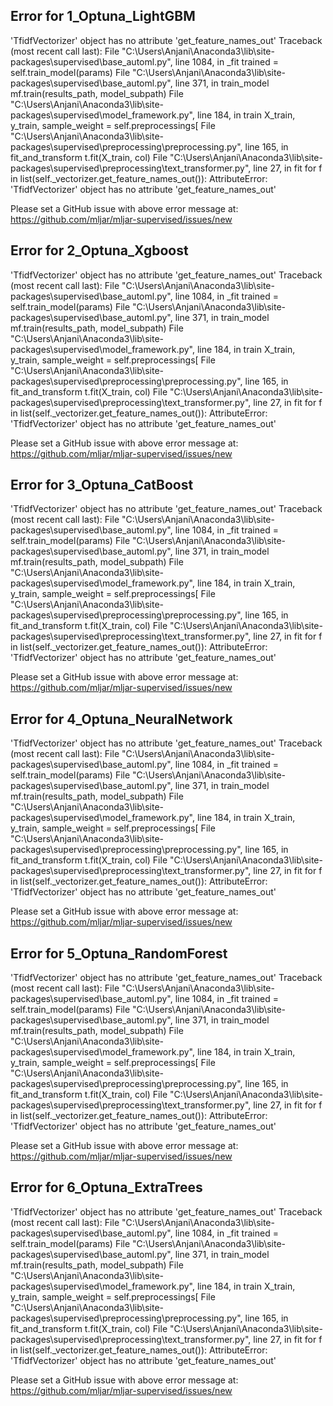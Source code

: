 ## Error for 1_Optuna_LightGBM

'TfidfVectorizer' object has no attribute 'get_feature_names_out'
Traceback (most recent call last):
  File "C:\Users\Anjani\Anaconda3\lib\site-packages\supervised\base_automl.py", line 1084, in _fit
    trained = self.train_model(params)
  File "C:\Users\Anjani\Anaconda3\lib\site-packages\supervised\base_automl.py", line 371, in train_model
    mf.train(results_path, model_subpath)
  File "C:\Users\Anjani\Anaconda3\lib\site-packages\supervised\model_framework.py", line 184, in train
    X_train, y_train, sample_weight = self.preprocessings[
  File "C:\Users\Anjani\Anaconda3\lib\site-packages\supervised\preprocessing\preprocessing.py", line 165, in fit_and_transform
    t.fit(X_train, col)
  File "C:\Users\Anjani\Anaconda3\lib\site-packages\supervised\preprocessing\text_transformer.py", line 27, in fit
    for f in list(self._vectorizer.get_feature_names_out()):
AttributeError: 'TfidfVectorizer' object has no attribute 'get_feature_names_out'


Please set a GitHub issue with above error message at: https://github.com/mljar/mljar-supervised/issues/new

## Error for 2_Optuna_Xgboost

'TfidfVectorizer' object has no attribute 'get_feature_names_out'
Traceback (most recent call last):
  File "C:\Users\Anjani\Anaconda3\lib\site-packages\supervised\base_automl.py", line 1084, in _fit
    trained = self.train_model(params)
  File "C:\Users\Anjani\Anaconda3\lib\site-packages\supervised\base_automl.py", line 371, in train_model
    mf.train(results_path, model_subpath)
  File "C:\Users\Anjani\Anaconda3\lib\site-packages\supervised\model_framework.py", line 184, in train
    X_train, y_train, sample_weight = self.preprocessings[
  File "C:\Users\Anjani\Anaconda3\lib\site-packages\supervised\preprocessing\preprocessing.py", line 165, in fit_and_transform
    t.fit(X_train, col)
  File "C:\Users\Anjani\Anaconda3\lib\site-packages\supervised\preprocessing\text_transformer.py", line 27, in fit
    for f in list(self._vectorizer.get_feature_names_out()):
AttributeError: 'TfidfVectorizer' object has no attribute 'get_feature_names_out'


Please set a GitHub issue with above error message at: https://github.com/mljar/mljar-supervised/issues/new

## Error for 3_Optuna_CatBoost

'TfidfVectorizer' object has no attribute 'get_feature_names_out'
Traceback (most recent call last):
  File "C:\Users\Anjani\Anaconda3\lib\site-packages\supervised\base_automl.py", line 1084, in _fit
    trained = self.train_model(params)
  File "C:\Users\Anjani\Anaconda3\lib\site-packages\supervised\base_automl.py", line 371, in train_model
    mf.train(results_path, model_subpath)
  File "C:\Users\Anjani\Anaconda3\lib\site-packages\supervised\model_framework.py", line 184, in train
    X_train, y_train, sample_weight = self.preprocessings[
  File "C:\Users\Anjani\Anaconda3\lib\site-packages\supervised\preprocessing\preprocessing.py", line 165, in fit_and_transform
    t.fit(X_train, col)
  File "C:\Users\Anjani\Anaconda3\lib\site-packages\supervised\preprocessing\text_transformer.py", line 27, in fit
    for f in list(self._vectorizer.get_feature_names_out()):
AttributeError: 'TfidfVectorizer' object has no attribute 'get_feature_names_out'


Please set a GitHub issue with above error message at: https://github.com/mljar/mljar-supervised/issues/new

## Error for 4_Optuna_NeuralNetwork

'TfidfVectorizer' object has no attribute 'get_feature_names_out'
Traceback (most recent call last):
  File "C:\Users\Anjani\Anaconda3\lib\site-packages\supervised\base_automl.py", line 1084, in _fit
    trained = self.train_model(params)
  File "C:\Users\Anjani\Anaconda3\lib\site-packages\supervised\base_automl.py", line 371, in train_model
    mf.train(results_path, model_subpath)
  File "C:\Users\Anjani\Anaconda3\lib\site-packages\supervised\model_framework.py", line 184, in train
    X_train, y_train, sample_weight = self.preprocessings[
  File "C:\Users\Anjani\Anaconda3\lib\site-packages\supervised\preprocessing\preprocessing.py", line 165, in fit_and_transform
    t.fit(X_train, col)
  File "C:\Users\Anjani\Anaconda3\lib\site-packages\supervised\preprocessing\text_transformer.py", line 27, in fit
    for f in list(self._vectorizer.get_feature_names_out()):
AttributeError: 'TfidfVectorizer' object has no attribute 'get_feature_names_out'


Please set a GitHub issue with above error message at: https://github.com/mljar/mljar-supervised/issues/new

## Error for 5_Optuna_RandomForest

'TfidfVectorizer' object has no attribute 'get_feature_names_out'
Traceback (most recent call last):
  File "C:\Users\Anjani\Anaconda3\lib\site-packages\supervised\base_automl.py", line 1084, in _fit
    trained = self.train_model(params)
  File "C:\Users\Anjani\Anaconda3\lib\site-packages\supervised\base_automl.py", line 371, in train_model
    mf.train(results_path, model_subpath)
  File "C:\Users\Anjani\Anaconda3\lib\site-packages\supervised\model_framework.py", line 184, in train
    X_train, y_train, sample_weight = self.preprocessings[
  File "C:\Users\Anjani\Anaconda3\lib\site-packages\supervised\preprocessing\preprocessing.py", line 165, in fit_and_transform
    t.fit(X_train, col)
  File "C:\Users\Anjani\Anaconda3\lib\site-packages\supervised\preprocessing\text_transformer.py", line 27, in fit
    for f in list(self._vectorizer.get_feature_names_out()):
AttributeError: 'TfidfVectorizer' object has no attribute 'get_feature_names_out'


Please set a GitHub issue with above error message at: https://github.com/mljar/mljar-supervised/issues/new

## Error for 6_Optuna_ExtraTrees

'TfidfVectorizer' object has no attribute 'get_feature_names_out'
Traceback (most recent call last):
  File "C:\Users\Anjani\Anaconda3\lib\site-packages\supervised\base_automl.py", line 1084, in _fit
    trained = self.train_model(params)
  File "C:\Users\Anjani\Anaconda3\lib\site-packages\supervised\base_automl.py", line 371, in train_model
    mf.train(results_path, model_subpath)
  File "C:\Users\Anjani\Anaconda3\lib\site-packages\supervised\model_framework.py", line 184, in train
    X_train, y_train, sample_weight = self.preprocessings[
  File "C:\Users\Anjani\Anaconda3\lib\site-packages\supervised\preprocessing\preprocessing.py", line 165, in fit_and_transform
    t.fit(X_train, col)
  File "C:\Users\Anjani\Anaconda3\lib\site-packages\supervised\preprocessing\text_transformer.py", line 27, in fit
    for f in list(self._vectorizer.get_feature_names_out()):
AttributeError: 'TfidfVectorizer' object has no attribute 'get_feature_names_out'


Please set a GitHub issue with above error message at: https://github.com/mljar/mljar-supervised/issues/new

